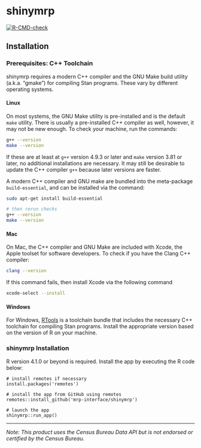 # shinymrp

<!-- badges: start -->
[![R-CMD-check](https://github.com/mrp-interface/shinymrp/actions/workflows/R-CMD-check.yaml/badge.svg)](https://github.com/mrp-interface/shinymrp/actions/workflows/R-CMD-check.yaml)
<!-- badges: end -->

## Installation

### Prerequisites:  C++ Toolchain

shinymrp requires a modern C++ compiler and the GNU Make build utility (a.k.a. “gmake”) for compiling Stan programs. These vary by different operating systems.


#### Linux

On most systems, the GNU Make utility is pre-installed and is the default `make` utility.
There is usually a pre-installed C++ compiler as well, however, it may not be new enough.
To check your machine, run the commands:

```bash
g++ --version
make --version
```

If these are at least at `g++` version 4.9.3 or later and
`make` version 3.81 or later, no additional installations are
necessary. It may still be desirable to update the C++ compiler `g++` because later versions are faster.

A modern C++ compiler and GNU make are bundled into the meta-package `build-essential`,
and can be installed via the command:

```bash
sudo apt-get install build-essential

# then rerun checks
g++ --version
make --version
```

#### Mac

On Mac, the C++ compiler and GNU Make are included with Xcode, the Apple toolset for software developers.
To check if you have the Clang C++ compiler:

```bash
clang --version
```

If this command fails, then install Xcode via the following command

```bash
xcode-select --install
```


#### Windows

For Windows, [RTools](https://cran.r-project.org/bin/windows/Rtools/) is a toolchain bundle that includes the necessary C++ toolchain for compiling Stan programs. Install the appropriate version based on the version of R on your machine.

### shinymrp Installation
R version 4.1.0 or beyond is required. Install the app by executing the R code below:
```
# install remotes if necessary
install.packages('remotes')

# install the app from GitHub using remotes
remotes::install_github('mrp-interface/shinymrp')

# launch the app
shinymrp::run_app()
```


---
*Note: This product uses the Census Bureau Data API but is not endorsed or certified by the Census Bureau.*